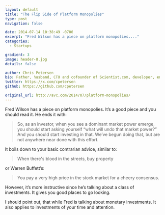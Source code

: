 ```yaml
---
layout: default
title: "The Flip Side of Platform Monopolies"
type: post
navigation: false

date: 2014-07-14 10:38:49 -0700
excerpt: "Fred Wilson has a piece on platform monopolies...."
categories:
  - Startups

gradient: 3
image: header-8.jpg
details: false

author: Chris Petersen
bio: Father, husband, CTO and cofounder of Scientist.com, developer, entrepreneur and technologist.
twitter: https://x.com/cpetersen
github: https://github.com/cpetersen

original_url: http://avc.com/2014/07/platform-monopolies/
---
```



 Fred Wilson has a piece on platform monopolies. It’s a good piece and you should read it. He ends it with: 

 >  So, as an investor, when you see a dominant market power emerge, you should start asking yourself “what will undo that market power?” And you should start investing in that. We’ve begun doing that, but are not anywhere near done with this effort. 

 It boils down to your basic contrarian advice, similar to: 

 >  When there's blood in the streets, buy property 

 or Warren Buffett’s: 

 >  You pay a very high price in the stock market for a cheery consensus. 

 However, it’s more instructive since he’s talking about a class of investments. It gives you good places to go looking. 

I should point out, that while Fred is talking about monetary investments. It also applies to investments of your time and attention.
